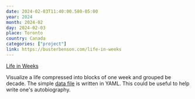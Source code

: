 ```yaml
---
date: 2024-02-03T11:40:00.580-05:00
year: 2024
month: 2024-02
day: 2024-02-03
place: Toronto
country: Canada
categories: ["project"]
link: https://busterbenson.com/life-in-weeks
---
```

[Life in Weeks](https://busterbenson.com/life-in-weeks)

Visualize a life compressed into blocks of one week and grouped be decade. The simple [data file](https://github.com/busterbenson/notes/blob/master/_data/life-in-weeks.yml) is written in YAML. This could be useful to help write one's autobiography.
